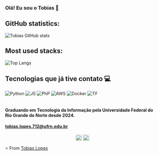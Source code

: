 
### Olá! Eu sou o Tobias 👋

## GitHub statistics:
![Tobias GitHub stats](https://github-readme-stats.vercel.app/api?username=Tobias-Lopes&theme=blue-green)

## Most used stacks:
![Top Langs](https://github-readme-stats.vercel.app/api/top-langs/?username=Tobias-Lopes&theme=blue-green)
## Tecnologias que já tive contato 💻
<div style="display: inline_block">
  <img align="center" alt="Python" src="https://img.shields.io/badge/Python-14354C?style=for-the-badge&logo=python&logoColor=white" />
  <img align="center" alt="JS" src="https://img.shields.io/badge/JavaScript-323330?style=for-the-badge&logo=javascript&logoColor=F7DF1E" />
  <img align="center" alt="PhP" src="https://img.shields.io/badge/PHP-777BB4?style=for-the-badge&logo=php&logoColor=white" />
  <img align="center" alt="AWS" src="https://img.shields.io/badge/Amazon_AWS-232F3E?style=for-the-badge&logo=amazon-aws&logoColor=white" />
  <img align="center" alt="Docker" src="https://img.shields.io/badge/docker-%230db7ed.svg?style=for-the-badge&logo=docker&logoColor=white" />
  <img align="center" alt="TF" src="https://img.shields.io/badge/terraform-%235835CC.svg?style=for-the-badge&logo=terraform&logoColor=white" />
</div><br/>

#### Graduando em Tecnologia da Informação pela Universidade Federal do Rio Grande do Norte desde 2024.
#### tobias.lopes.712@ufrn.edu.br

<p align="center">
<a href="https://www.linkedin.com/in/tobias-n-lopes-219b9b2a2" target="blank"><img align="center" src="https://cdn.jsdelivr.net/npm/simple-icons@3.0.1/icons/linkedin.svg" alt="tobiaslopes" height="20" width="20" /></a>
<a href="https://instagram.com/tobiaslps" target="blank"><img align="center" src="https://cdn.jsdelivr.net/npm/simple-icons@3.0.1/icons/instagram.svg" alt="tobiaslopes" height="20" width="20" /></a>
</p>

⭐️ From [Tobias Lopes](https://github.com/Tobias-Lopes)
